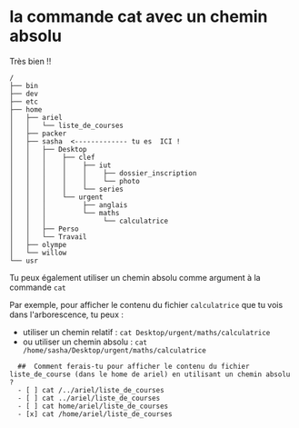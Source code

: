 # la commande cat avec un chemin absolu

Très bien !!


```
/
├── bin
├── dev
├── etc
├── home
│   ├── ariel
│   │   └── liste_de_courses 
│   ├── packer
│   ├── sasha  <------------- tu es  ICI !
│   │   ├── Desktop 
│   │   │    ├── clef
│   │   │    │    ├── iut
│   │   │    │    │    ├── dossier_inscription
│   │   │    │    │    └── photo 
│   │   │    │    └── series 
│   │   │    └── urgent
│   │   │         ├── anglais
│   │   │         └── maths 
│   │   │              └── calculatrice 
│   │   ├── Perso
│   │   └── Travail 
│   ├── olympe
│   └── willow
└── usr
``` 

Tu peux également utiliser un chemin absolu comme argument à la commande `cat`

Par exemple, pour afficher le contenu du fichier `calculatrice` que tu vois dans l'arborescence, tu peux :
* utiliser un chemin relatif : `cat Desktop/urgent/maths/calculatrice`
* ou utiliser un chemin absolu : `cat /home/sasha/Desktop/urgent/maths/calculatrice`


```{quizdown} 
  ##  Comment ferais-tu pour afficher le contenu du fichier liste_de_course (dans le home de ariel) en utilisant un chemin absolu ? 
  - [ ] cat /../ariel/liste_de_courses
  - [ ] cat ../ariel/liste_de_courses
  - [ ] cat home/ariel/liste_de_courses
  - [x] cat /home/ariel/liste_de_courses
